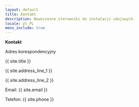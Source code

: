 ```yaml
---
layout: default
title: Kontakt
description: Nowoczesne sterowniki do instalacji udojowych.
locale: pl_PL
menu_include: true
---
```

__Kontakt__

Adres korespondencyjny

{{ site.title }}

{{ site.address_line_1 }}

{{ site.address_line_2 }}

Email: {{ site.email }}

Telefon: {{ site.phone }}